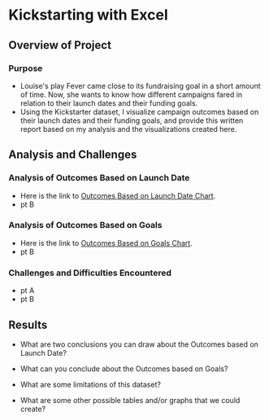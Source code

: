 # Kickstarting with Excel

## Overview of Project

### Purpose
- Louise's play Fever came close to its fundraising goal in a short amount of time. Now, she wants to know how different campaigns fared in relation to their launch dates and their funding goals. 
- Using the Kickstarter dataset, I visualize campaign outcomes based on their launch dates and their funding goals, and provide this written report based on my analysis and the visualizations created here.

## Analysis and Challenges

### Analysis of Outcomes Based on Launch Date
- Here is the link to [Outcomes Based on Launch Date Chart](resources/Theater_Outcomes_vs_Launch.png).
- pt B

### Analysis of Outcomes Based on Goals
- Here is the link to [Outcomes Based on Goals Chart](resources/Outcomes_vs_Goals.png).
- pt B

### Challenges and Difficulties Encountered

- pt A
- pt B

## Results

- What are two conclusions you can draw about the Outcomes based on Launch Date?

- What can you conclude about the Outcomes based on Goals?

- What are some limitations of this dataset?

- What are some other possible tables and/or graphs that we could create?
